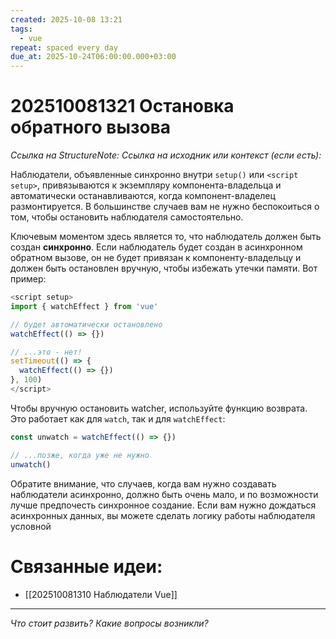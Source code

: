 ```yaml
---
created: 2025-10-08 13:21
tags:
  - vue
repeat: spaced every day
due_at: 2025-10-24T06:00:00.000+03:00
---
```

# 202510081321 Остановка обратного вызова

*Ссылка на StructureNote:*
*Ссылка на исходник или контекст (если есть):* 

Наблюдатели, объявленные синхронно внутри `setup()` или `<script setup>`, привязываются к экземпляру компонента-владельца и автоматически останавливаются, когда компонент-владелец размонтируется. В большинстве случаев вам не нужно беспокоиться о том, чтобы остановить наблюдателя самостоятельно.

Ключевым моментом здесь является то, что наблюдатель должен быть создан **синхронно**. Если наблюдатель будет создан в асинхронном обратном вызове, он не будет привязан к компоненту-владельцу и должен быть остановлен вручную, чтобы избежать утечки памяти. Вот пример:

```js
<script setup>
import { watchEffect } from 'vue'

// будет автоматически остановлено
watchEffect(() => {})

// ...это - нет!
setTimeout(() => {
  watchEffect(() => {})
}, 100)
</script>
```

Чтобы вручную остановить watcher, используйте функцию возврата. Это работает как для `watch`, так и для `watchEffect`:

```js
const unwatch = watchEffect(() => {})

// ...позже, когда уже не нужно
unwatch()
```

Обратите внимание, что случаев, когда вам нужно создавать наблюдатели асинхронно, должно быть очень мало, и по возможности лучше предпочесть синхронное создание. Если вам нужно дождаться асинхронных данных, вы можете сделать логику работы наблюдателя условной

# Связанные идеи:

* [[202510081310 Наблюдатели Vue]]
---

*Что стоит развить? Какие вопросы возникли?*
